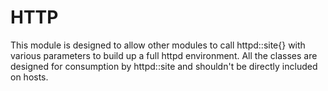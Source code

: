 # HTTP

This module is designed to allow other modules to call httpd::site{} with various parameters to build up a full httpd environment.  All the classes are designed for consumption by httpd::site and shouldn't be directly included on hosts.
